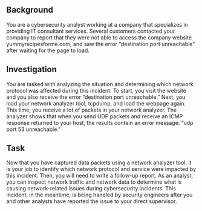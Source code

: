 ## Background
You are a cybersecurity analyst working at a company that specializes in providing IT consultant services. Several customers contacted your company to report that 
they were not able to access the company website yummyrecipesforme.com, and saw the error “destination port unreachable” after waiting for the page to load. 

## Investigation
You are tasked with analyzing the situation and determining which network protocol was affected during this incident. To start, you visit the website and you also
receive the error “destination port unreachable.” Next, you load your network analyzer tool, tcpdump, and load the webpage again. This time, you receive a lot of
packets in your network analyzer. The analyzer shows that when you send UDP packets and receive an ICMP response returned to your host, the results contain an error
message: “udp port 53 unreachable.” 

## Task
Now that you have captured data packets using a network analyzer tool, it is your job to identify which network protocol and service were impacted by this incident.
Then, you will need to write a follow-up report. 
As an analyst, you can inspect network traffic and network data to determine what is causing network-related issues during cybersecurity incidents. 
This incident, in the meantime, is being handled by security engineers after you and other analysts have reported the issue to your direct supervisor. 
